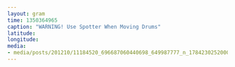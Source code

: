 ```yaml
---
layout: gram
time: 1350364965
caption: "WARNING! Use Spotter When Moving Drums"
latitude: 
longitude: 
media:
- media/posts/201210/11184520_696687060440698_649987777_n_17842302520000351.jpg
---
```

